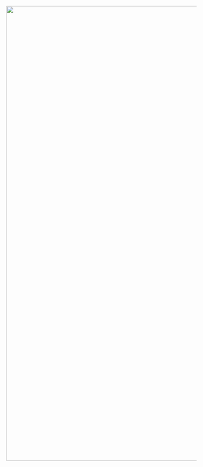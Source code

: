 <br clear="both">

<div align="center">
  <img  width="1200px" src="https://i.pinimg.com/originals/f0/ef/82/f0ef8253b7ef3153c4087428d12f0b8e.gif"  /> 
</div>

